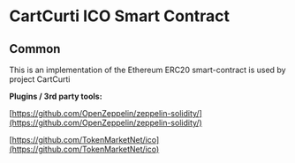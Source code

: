 # CartCurti ICO Smart Contract

## Common

This is an implementation of the Ethereum ERC20 smart-contract is used by project CartCurti

<b>Plugins / 3rd party tools:</b>

[https://github.com/OpenZeppelin/zeppelin-solidity/](https://github.com/OpenZeppelin/zeppelin-solidity/)

[https://github.com/TokenMarketNet/ico](https://github.com/TokenMarketNet/ico)